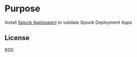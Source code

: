 Purpose
=========

Install [Splunk AppInspect](http://dev.splunk.com/view/appinspect/SP-CAAAE9U)  to validate Splunk Deployment Apps

License
-------

BSD

